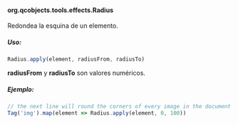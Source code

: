 #### org.qcobjects.tools.effects.Radius

Redondea la esquina de un elemento.

##### Uso:
```javascript
Radius.apply(element, radiusFrom, radiusTo)
```

**radiusFrom** y **radiusTo** son valores numéricos.

##### Ejemplo:
```javascript
// the next line will round the corners of every image in the document
Tag('img').map(element => Radius.apply(element, 0, 100))
```

